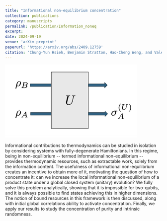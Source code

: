 ```yaml
---
title: "Informational non-equilibrium concentration"
collection: publications
category: manuscripts
permalink: /publication/Information_noneq
excerpt: 
date: 2024-09-19
venue: 'arXiv preprint'
paperurl: 'https://arxiv.org/abs/2409.12759'
citation: 'Chung-Yun Hsieh, Benjamin Stratton, Hao-Cheng Weng, and Valerio Scarani, Informational non-equilibrium concentration. arXiv:2409.12759 (2024).'
---
```

![Profile Picture](/images/Information_noneq.png)

Informational contributions to thermodynamics can be studied in isolation by considering systems with fully-degenerate Hamiltonians. In this regime, being in non-equilibrium -- termed informational non-equilibrium -- provides thermodynamic resources, such as extractable work, solely from the information content. The usefulness of informational non-equilibrium creates an incentive to obtain more of it, motivating the question of how to concentrate it: can we increase the local informational non-equilibrium of a product state  under a global closed system (unitary) evolution? We fully solve this problem analytically, showing that it is impossible for two-qubits, and it is always possible to find states achieving this in higher dimensions. The notion of bound resources in this framework is then discussed, along with initial global correlations ability to activate concentration. Finally, we apply our results to study the concentration of purity and intrinsic randomness.
